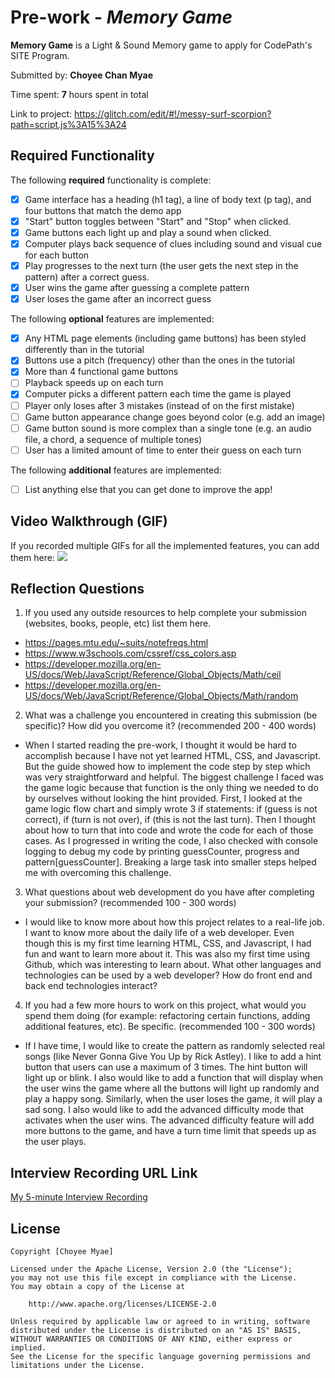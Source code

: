 # Pre-work - *Memory Game*

**Memory Game** is a Light & Sound Memory game to apply for CodePath's SITE Program. 

Submitted by: **Choyee Chan Myae**

Time spent: **7** hours spent in total

Link to project: https://glitch.com/edit/#!/messy-surf-scorpion?path=script.js%3A15%3A24

## Required Functionality

The following **required** functionality is complete:

* [x] Game interface has a heading (h1 tag), a line of body text (p tag), and four buttons that match the demo app
* [x] "Start" button toggles between "Start" and "Stop" when clicked. 
* [x] Game buttons each light up and play a sound when clicked. 
* [x] Computer plays back sequence of clues including sound and visual cue for each button
* [x] Play progresses to the next turn (the user gets the next step in the pattern) after a correct guess. 
* [x] User wins the game after guessing a complete pattern
* [x] User loses the game after an incorrect guess

The following **optional** features are implemented:

* [x] Any HTML page elements (including game buttons) has been styled differently than in the tutorial
* [x] Buttons use a pitch (frequency) other than the ones in the tutorial
* [x] More than 4 functional game buttons
* [ ] Playback speeds up on each turn
* [x] Computer picks a different pattern each time the game is played
* [ ] Player only loses after 3 mistakes (instead of on the first mistake)
* [ ] Game button appearance change goes beyond color (e.g. add an image)
* [ ] Game button sound is more complex than a single tone (e.g. an audio file, a chord, a sequence of multiple tones)
* [ ] User has a limited amount of time to enter their guess on each turn

The following **additional** features are implemented:

- [ ] List anything else that you can get done to improve the app!

## Video Walkthrough (GIF)

If you recorded multiple GIFs for all the implemented features, you can add them here:
![](https://i.imgur.com/pHeCco3.gif)

## Reflection Questions
1. If you used any outside resources to help complete your submission (websites, books, people, etc) list them here. 
* https://pages.mtu.edu/~suits/notefreqs.html
* https://www.w3schools.com/cssref/css_colors.asp
* https://developer.mozilla.org/en-US/docs/Web/JavaScript/Reference/Global_Objects/Math/ceil
* https://developer.mozilla.org/en-US/docs/Web/JavaScript/Reference/Global_Objects/Math/random

2. What was a challenge you encountered in creating this submission (be specific)? How did you overcome it? (recommended 200 - 400 words) 
* When I started reading the pre-work, I thought it would be hard to accomplish because I have not yet learned HTML, CSS, and Javascript. But the guide showed how to implement the code step by step which was very straightforward and helpful. The biggest challenge I faced was the game logic because that function is the only thing we needed to do by ourselves without looking the hint provided. First, I looked at the game logic flow chart and simply wrote 3 if statements: if (guess is not correct), if (turn is not over), if (this is not the last turn). Then I thought about how to turn that into code and wrote the code for each of those cases. As I progressed in writing the code, I also checked with console logging to debug my code by printing guessCounter, progress and pattern[guessCounter].  Breaking a large task into smaller steps helped me with overcoming this challenge.

3. What questions about web development do you have after completing your submission? (recommended 100 - 300 words) 
* I would like to know more about how this project relates to a real-life job. I want to know more about the daily life of a web developer. Even though this is my first time learning HTML, CSS, and Javascript, I had fun and want to learn more about it. This was also my first time using Github, which was interesting to learn about. What other languages and technologies can be used by a web developer? How do front end and back end technologies interact?

4. If you had a few more hours to work on this project, what would you spend them doing (for example: refactoring certain functions, adding additional features, etc). Be specific. (recommended 100 - 300 words) 
* If I have time, I would like to create the pattern as randomly selected real songs (like Never Gonna Give You Up by Rick Astley). I like to add a hint button that users can use a maximum of 3 times. The hint button will light up or blink. I also would like to add a function that will display when the user wins the game where all the buttons will light up randomly and play a happy song. Similarly, when the user loses the game, it will play a sad song. I also would like to add the advanced difficulty mode that activates when the user wins. The advanced difficulty feature will add more buttons to the game, and have a turn time limit that speeds up as the user plays.


## Interview Recording URL Link

[My 5-minute Interview Recording](your-link-here)


## License

    Copyright [Choyee Myae]

    Licensed under the Apache License, Version 2.0 (the "License");
    you may not use this file except in compliance with the License.
    You may obtain a copy of the License at

        http://www.apache.org/licenses/LICENSE-2.0

    Unless required by applicable law or agreed to in writing, software
    distributed under the License is distributed on an "AS IS" BASIS,
    WITHOUT WARRANTIES OR CONDITIONS OF ANY KIND, either express or implied.
    See the License for the specific language governing permissions and
    limitations under the License.
